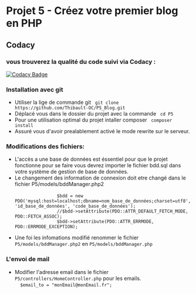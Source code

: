 <h1>Projet 5 - Créez votre premier blog en PHP</h1>
<h2>Codacy</h2>
<h3>vous trouverez la qualité du code suivi via Codacy : </h3>

[![Codacy Badge](https://app.codacy.com/project/badge/Grade/73700b2d806b47849cf0e57ee55851ef)](https://www.codacy.com/manual/Thibault-OC/P5_Blog?utm_source=github.com&amp;utm_medium=referral&amp;utm_content=Thibault-OC/P5_Blog&amp;utm_campaign=Badge_Grade)

<h3>Installation avec git</h3>
    <ul>
        <li>Utiliser la lige de commande git  <code> git clone https://github.com/Thibault-OC/P5_Blog.git</code> </li>
        <li>Déplacé vous dans le dossier du projet avec la commande <code> cd P5</code> </li>
        <li>Pour une utilisation optimal du projet intaller composer <code> composer install </code></li>
        <li>Assuré vous d'avoir prealablement activé le mode rewrite sur le serveur.</li>
    </ul>

<h3>Modifications des fichiers:</h3>
    <ul>
        <li>L'accès a une base de données est éssentiel pour que le projet fonctionne pour se faire vous devrez importer le fichier bdd.sql dans votre système de gestion de base de données.</li>
        <li>Le changement des information de connexion doit etre changé dans le fichier P5/models/bddManager.php2<br>
            <code>
                $bdd = new PDO('mysql:host=localhost;dbname=nom_base_de_données;charset=utf8', 'id_base_de_données', 'code_base_de_données');
                //$bdd->setAttribute(PDO::ATTR_DEFAULT_FETCH_MODE, PDO::FETCH_ASSOC);
                $bdd->setAttribute(PDO::ATTR_ERRMODE, PDO::ERRMODE_EXCEPTION);
            </code>
        </li>
        <li>Une foi les infomations modifié renommer le fichier <code>P5/models/bddManager.php2</code> en <code>P5/models/bddManager.php</code></li>
    </ul>

<h3>L'envoi de mail</h3>
    <ul>
        <li>Modifier l'adresse email dans le fichier <code>P5/controllers/HomeController.php</code> pour les emails.<br>
            <code>  $email_to = "monEmail@monEmail.fr"; </code>
        </li>
    </ul> 
    
